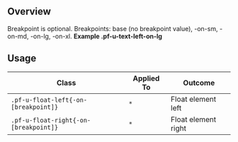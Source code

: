 ## Overview

Breakpoint is optional. Breakpoints: base (no breakpoint value), -on-sm, -on-md, -on-lg, -on-xl. **Example .pf-u-text-left-on-lg**

## Usage

| Class | Applied To | Outcome |
| -- | -- | -- |
| `.pf-u-float-left{-on-[breakpoint]}` | `*` |  Float element left |
| `.pf-u-float-right{-on-[breakpoint]}` | `*` |  Float element right |
